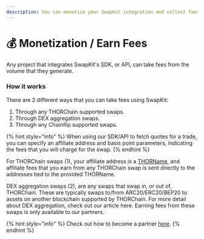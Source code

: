```yaml
---
description: You can monetize your SwapKit integration and collect fees from our SDK/API!
---
```


# 💰 Monetization / Earn Fees

Any project that integrates SwapKit's SDK, or API, can take fees from the volume that they generate.

### How it works

There are 2 different ways that you can take fees using SwapKit:

1. Through any THORChain supported swaps.
2. Through DEX aggregation swaps.
3. Through any Chainflip supported swaps.

{% hint style="info" %}
When using our SDK/API to fetch quotes for a trade, you can specify an affiliate address and basis point parameters, indicating the fees that you will charge for the swap.
{% endhint %}

For THORChain swaps (1), your affiliate address is a [THORName](https://docs.thorchain.org/how-it-works/thorchain-name-service), and affiliate fees that you earn from any THORChain swap is sent directly to the addresses tied to the provided THORName.

DEX aggregation swaps (2), are any swaps that swap in, or out of, THORChain. These are typically swaps to/from ARC20/ERC20/BEP20 to assets on another blockchain supported by THORChain. For more detail about DEX aggregation, check out our article here. Earning fees from these swaps is only available to our partners.

{% hint style="info" %}
Check out how to become a partner [here](partnership.md).
{% endhint %}
